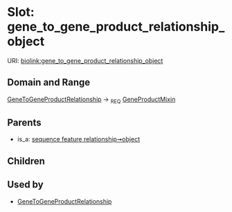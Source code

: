 
# Slot: gene_to_gene_product_relationship_object




URI: [biolink:gene_to_gene_product_relationship_object](https://w3id.org/biolink/vocab/gene_to_gene_product_relationship_object)


## Domain and Range

[GeneToGeneProductRelationship](GeneToGeneProductRelationship.md) ->  <sub>REQ</sub> [GeneProductMixin](GeneProductMixin.md)

## Parents

 *  is_a: [sequence feature relationship➞object](sequence_feature_relationship_object.md)

## Children


## Used by

 * [GeneToGeneProductRelationship](GeneToGeneProductRelationship.md)
